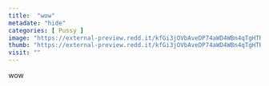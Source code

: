```yaml
---
title:  "wow"
metadate: "hide"
categories: [ Pussy ]
image: "https://external-preview.redd.it/kfGi3jOVbAveDP74aWD4WBn4qTgHTRvzmA95sEnJ6RE.jpg?auto=webp&s=e1fe5856a70b91fd2ac50c5001d757e421887ca9"
thumb: "https://external-preview.redd.it/kfGi3jOVbAveDP74aWD4WBn4qTgHTRvzmA95sEnJ6RE.jpg?width=640&crop=smart&auto=webp&s=1750a65bf3c67372cbc40cbb449eb85bf15c1fa2"
visit: ""
---
```

wow
